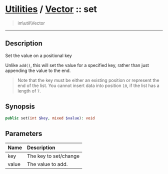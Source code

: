 # [Utilities](util.md) / [Vector](util-Vector.md) :: set
 > im\util\Vector
____

## Description
Set the value on a positional key

Unlike `add()`, this will set the value for a specified key,
rather than just appending the value to the end.

 > Note that the key must be either an existing position or represent the end of the list. You cannot insert data into position `10`, if the list has a length of `7`.  

## Synopsis
```php
public set(int $key, mixed $value): void
```

## Parameters
| Name | Description |
| :--- | :---------- |
| key | The key to set/change |
| value | The value to add. |
